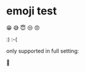 # emoji test

:grin: :sweat_smile: :innocent: :unamused: :angry:

:) :-(

only supported in full setting:

:speak_no_evil:
